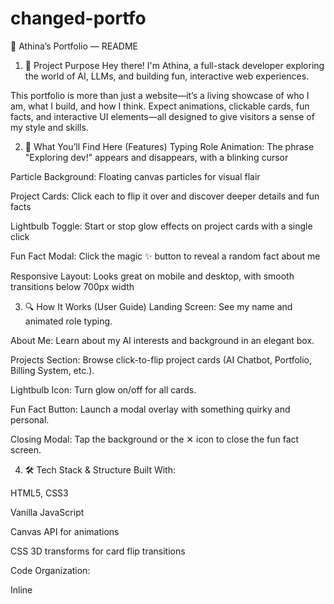 # changed-portfo
🌟 Athina’s Portfolio — README
1. 🚀 Project Purpose
Hey there! I'm Athina, a full-stack developer exploring the world of AI, LLMs, and building fun, interactive web experiences.

This portfolio is more than just a website—it’s a living showcase of who I am, what I build, and how I think. Expect animations, clickable cards, fun facts, and interactive UI elements—all designed to give visitors a sense of my style and skills.

2. 🔧 What You’ll Find Here (Features)
Typing Role Animation: The phrase "Exploring dev!" appears and disappears, with a blinking cursor

Particle Background: Floating canvas particles for visual flair

Project Cards: Click each to flip it over and discover deeper details and fun facts

Lightbulb Toggle: Start or stop glow effects on project cards with a single click

Fun Fact Modal: Click the magic ✨ button to reveal a random fact about me

Responsive Layout: Looks great on mobile and desktop, with smooth transitions below 700px width

3. 🔍 How It Works (User Guide)
Landing Screen: See my name and animated role typing.

About Me: Learn about my AI interests and background in an elegant box.

Projects Section: Browse click-to-flip project cards (AI Chatbot, Portfolio, Billing System, etc.).

Lightbulb Icon: Turn glow on/off for all cards.

Fun Fact Button: Launch a modal overlay with something quirky and personal.

Closing Modal: Tap the background or the ✕ icon to close the fun fact screen.

4. 🛠️ Tech Stack & Structure
Built With:

HTML5, CSS3

Vanilla JavaScript

Canvas API for animations

CSS 3D transforms for card flip transitions

Code Organization:

Inline <style> and <script> in index.html for easy prototyping

JavaScript initiates on DOMContentLoaded

No external libraries—everything custom-built

5. ⏯️ Local Setup & Deployment
To view locally:

bash
Copy code
git clone https://github.com/YourUsername/athina-portfolio.git
cd athina-portfolio
open index.html
For deployment:

Use GitHub Pages or Vercel

Upload files directly for a static site

6. 🗂️ Feature Planning & Future Ideas
What’s next:

Refactor JS into modules (script.js) and separate CSS file

Add ARIA roles and keyboard controls (accessibility)

Support touch gestures for card flips on mobile

Make the glow toggle remember state (using localStorage)

Optimize particle count for performance on slow devices

7. 🧠 Why I Built It This Way
I believe in creating iteratively—start with one feature, test it, refine, then build the next. This method keeps development manageable and progress visible.

Here's a quick snapshot of feature breakdown:

Feature	Description
Typing Role	Animate text adding → deleting with cursor
Particle BG	Canvas particles with bounce physics
Flip Cards	Click card front → show details on back
Glow Toggle	Toggle glow state across cards with lightbulb
Fun Fact Modal	Random fact generator and modal display
Responsiveness	Layout adjusts below 700px, cards stack vertically
Deployment	Host via GitHub Pages or similar

8. 🤝 Ideas for Contribution or Feedback
Feedback welcome! Let me know what design or interaction you’d refine.

If you spot any bugs, feel free to open an issue or PR.

Suggestions always welcome—if you'd like me to add anything new or polish existing functionality.

9. ❤️ Final Notes
This is my interactive, personality-rich portfolio. Every animation and click is designed to tell a bit of my story and showcase my love for code and design.

Thanks for checking it out! Deployed site link: Your live portfolio URL
GitHub repo: github.com/Athina09/portfolio

Curious to help me turn this README into a GitHub profile README, or add badges and screenshots? I’d love to walk through that next!








Sources

Ask ChatGPT
